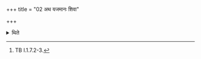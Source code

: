 +++
title = "02 अथ यजमानः शिवा"

+++

<details><summary>थिते</summary>

2. At this stage the sacrificer mutters the auspicious (forms of Agni) with ye te agne śive tanvau....[^1]  


[^1]: TB I.1.7.2-3.
</details>
